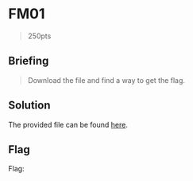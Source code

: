 # FM01
> 250pts

## Briefing
> Download the file and find a way to get the flag.

## Solution
The provided file can be found [here](fm01.zip).

## Flag
Flag: ` `
